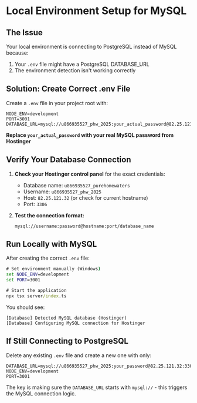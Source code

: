 # Local Environment Setup for MySQL

## The Issue
Your local environment is connecting to PostgreSQL instead of MySQL because:
1. Your `.env` file might have a PostgreSQL DATABASE_URL
2. The environment detection isn't working correctly

## Solution: Create Correct .env File

Create a `.env` file in your project root with:

```env
NODE_ENV=development
PORT=3001
DATABASE_URL=mysql://u866935527_phw_2025:your_actual_password@82.25.121.32:3306/u866935527_purehomewaters
```

**Replace `your_actual_password` with your real MySQL password from Hostinger**

## Verify Your Database Connection

1. **Check your Hostinger control panel** for the exact credentials:
   - Database name: `u866935527_purehomewaters`
   - Username: `u866935527_phw_2025`  
   - Host: `82.25.121.32` (or check for current hostname)
   - Port: `3306`

2. **Test the connection format:**
   ```
   mysql://username:password@hostname:port/database_name
   ```

## Run Locally with MySQL

After creating the correct `.env` file:

```cmd
# Set environment manually (Windows)
set NODE_ENV=development
set PORT=3001

# Start the application
npx tsx server/index.ts
```

You should see:
```
[Database] Detected MySQL database (Hostinger)
[Database] Configuring MySQL connection for Hostinger
```

## If Still Connecting to PostgreSQL

Delete any existing `.env` file and create a new one with only:
```env
DATABASE_URL=mysql://u866935527_phw_2025:your_password@82.25.121.32:3306/u866935527_purehomewaters
NODE_ENV=development
PORT=3001
```

The key is making sure the `DATABASE_URL` starts with `mysql://` - this triggers the MySQL connection logic.
